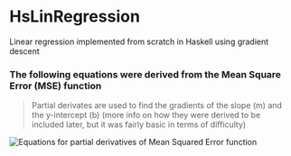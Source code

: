 # HsLinRegression
Linear regression implemented from scratch in Haskell using gradient descent

### The following equations were derived from the Mean Square Error (MSE) function
> Partial derivates are used to find the gradients of the slope (m) and the y-intercept (b) (more info on how they were derived to be included later, but it was fairly basic in terms of difficulty)

![Equations for partial derivatives of Mean Squared Error function](https://user-images.githubusercontent.com/89273280/145147648-98dcb383-c70e-4a6b-bb6c-0376331c3341.png)

